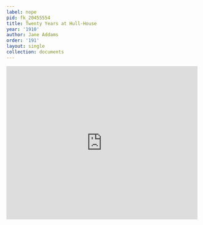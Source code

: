```yaml
---
label: nope
pid: fk_20455554
title: Twenty Years at Hull-House
year: '1910'
author: Jane Addams
order: '191'
layout: single
collection: documents
---
```

<iframe src="https://northwestern.app.box.com/embed/s/onjf0tjwfchnosh0jhspngmfqrgfi6c3?sortColumn=date&view=list" width="500" height="400" frameborder="0" allowfullscreen webkitallowfullscreen msallowfullscreen></iframe>

